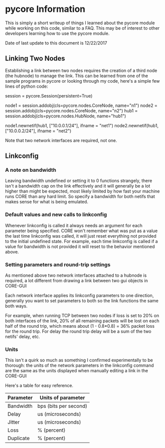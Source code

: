 # pycore Information #

This is simply a short writeup of things I learned about the pycore module while working on this code, similar to a FAQ. This may be of interest to other developers learning how to use the pycore module.

Date of last update to this document is 12/22/2017

## Linking Two Nodes ##

Establishing a link between two nodes requires the creation of a third node (the hubnode) to manage the link. This can be learned from one of the sample programs in pycore or looking through my code, here's a simple few lines of python code:

session = pycore.Session(persistent=True)

node1 = session.addobj(cls=pycore.nodes.CoreNode, name="n1")
node2 = session.addobj(cls=pycore.nodes.CoreNode, name="n2")
hub1 = session.addobj(cls=pycore.nodes.HubNode, name="hub1")

node1.newnetif(hub1, ["10.0.0.1/24"], ifname = "net1")
node2.newnetif(hub1, ["10.0.0.2/24"], ifname = "net2")

Note that two network interfaces are required, not one.

## Linkconfig ##

### A note on bandwidth ###

Leaving bandwidth undefined or setting it to 0 functions strangely, there isn't a bandwidth cap on the link effectively and it will generally be a lot higher than might be expected, most likely limited by how fast your machine runs CORE than any hard limit. So specify a bandwidth for both netifs that makes sense for what is being emulated.

### Default values and new calls to linkconfig ###

Whenever linkconfig is called it always needs an argument for each parameter being specified. CORE won't remember what was put as a value the last time linkconfig was called, it will just reset everything not provided to the initial undefined state. For example, each time linkconfig is called if a value for bandwidth is not provided it will reset to the behavior mentioned above.

### Setting parameters and round-trip settings ###

As mentioned above two network interfaces attached to a hubnode is required, a lot different from drawing a link between two gui objects in CORE-GUI

Each network interface applies its linkconfig parameters to one direction, generally you want to set parameters to both so the link functions the same both ways.

For example, when running TCP between two nodes if loss is set to 20% on both interfaces of the link, 20% of all remaining packets will be lost on each half of the round trip, which means about (1 - 0.8\*0.8) = 36% packet loss for the round trip. For delay the round trip delay will be a sum of the two netifs' delay, etc.

### Units ###

This isn't a quirk so much as something I confirmed experimentally to be thorough: the units of the network parameters in the linkconfig command are the same as the units displayed when manually editing a link in the CORE-GUI

Here's a table for easy reference.

Parameter | Units of parameter
----------| ------------------
Bandwidth | bps (bits per second)
Delay | us (microseconds)
Jitter | us (microseconds)
Loss | % (percent)
Duplicate | % (percent)












